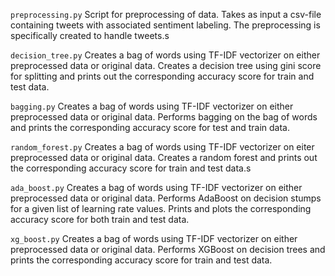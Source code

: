 `preprocessing.py`
Script for preprocessing of data. Takes as input a csv-file containing tweets with associated sentiment labeling. The preprocessing is specifically created to handle tweets.s

`decision_tree.py`
Creates a bag of words using TF-IDF vectorizer on either preprocessed data or original data. Creates a decision tree using gini score for splitting and prints out the corresponding accuracy score for train and test data.

`bagging.py`
Creates a bag of words using TF-IDF vectorizer on either preprocessed data or original data. Performs bagging on the bag of words and prints the corresponding accuracy score for test and train data.

`random_forest.py`
Creates a bag of words using TF-IDF vectorizer on eiter preprocessed data or original data. Creates a random forest and prints out the corresponding accuracy score for train and test data.s

`ada_boost.py`
Creates a bag of words using TF-IDF vectorizer on either preprocessed data or original data. Performs AdaBoost on decision stumps for a given list of learning rate values. Prints and plots the corresponding accuracy score for both train and test data.

`xg_boost.py`
Creates a bag of words using TF-IDF vectorizer on either preprocessed data or original data. Performs XGBoost on decision trees and prints the corresponding accuracy score for train and test data.
